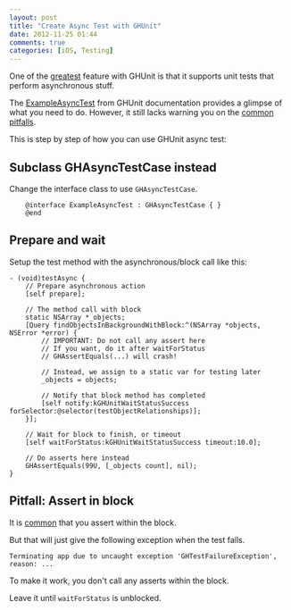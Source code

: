 ```yaml
---
layout: post
title: "Create Async Test with GHUnit"
date: 2012-11-25 01:44
comments: true
categories: [iOS, Testing]
---
```


One of the [greatest](/2012/10/03/sentestingkit-does-not-support-wait-for-blocks) feature with GHUnit is that it supports unit tests that perform asynchronous stuff.

The [ExampleAsyncTest](http://gabriel.github.com/gh-unit/docs/appledoc_include/guide_testing.html) from GHUnit documentation provides a glimpse of what you need to do. However, it still lacks warning you on the [common pitfalls](http://stackoverflow.com/questions/7613761/why-does-a-false-assertion-in-async-test-in-ghunit-crash-the-app-instead-of-just).

This is step by step of how you can use GHUnit async test:

<!-- more -->

## Subclass GHAsyncTestCase instead ##

Change the interface class to use `GHAsyncTestCase`.

``` objc
    @interface ExampleAsyncTest : GHAsyncTestCase { }
    @end
```

## Prepare and wait ##

Setup the test method with the asynchronous/block call like this:

``` objc
- (void)testAsync {
    // Prepare asynchronous action
    [self prepare];

    // The method call with block
    static NSArray *_objects;
    [Query findObjectsInBackgroundWithBlock:^(NSArray *objects, NSError *error) {
        // IMPORTANT: Do not call any assert here
        // If you want, do it after waitForStatus
        // GHAssertEquals(...) will crash!

        // Instead, we assign to a static var for testing later
        _objects = objects;

        // Notify that block method has completed
        [self notify:kGHUnitWaitStatusSuccess forSelector:@selector(testObjectRelationships)];
    }];

    // Wait for block to finish, or timeout
    [self waitForStatus:kGHUnitWaitStatusSuccess timeout:10.0];

    // Do asserts here instead
    GHAssertEquals(99U, [_objects count], nil);
}
```

## Pitfall: Assert in block ##

It is [common](http://stackoverflow.com/questions/7613761/why-does-a-false-assertion-in-async-test-in-ghunit-crash-the-app-instead-of-just) that you assert within the block.

But that will just give the following exception when the test fails.

    Terminating app due to uncaught exception 'GHTestFailureException', reason: ...

To make it work, you don't call any asserts within the block.

Leave it until `waitForStatus` is unblocked.
